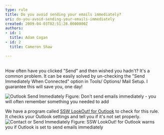 ```yaml
---
type: rule
title: Do you avoid sending your emails immediately?
uri: do-you-avoid-sending-your-emails-immediately
created: 2009-04-03T02:51:28.0000000Z
authors:
- id: 1
  title: Adam Cogan
- id: 2
  title: Cameron Shaw

---
```




<span class='intro'>   <br>
How often have you clicked &quot;Send&quot; and then wished you hadn't? It's a common problem. It can be easily solved by un-checking the &quot;Send Immediately When Connected&quot; option in Tools/ Options/ Mail Setup. I guarantee this will save you, one day!
 </span>

  <img src="OutlookSendImmediately.gif" alt="Outlook Send Immediately" class="ms-rteCustom-ImageArea" /> <span class="ms-rteCustom-FigureNormal">Figure&#58; Don't send emails immediately - you will often remember something you needed to add</span><br>
<div class="ms-rteCustom-YellowBorderBox">We have a program called <a href="http&#58;//www.ssw.com.au/ssw/LookOut/">SSW LookOut! for Outlook</a> to check for this rule. It checks your Outlook settings and tell you if it's not set properly.<img src="ContactorSendImmediately.GIF" alt="Contact or Send Immediately" class="ms-rteCustom-ImageArea" /> <span class="ms-rteCustom-FigureNormal">Figure&#58; SSW LookOut! for Outlook warns you if Outlook is set to send emails immediately</span></div>



